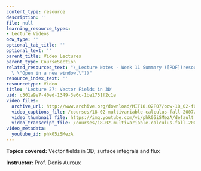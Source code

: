 ```yaml
---
content_type: resource
description: ''
file: null
learning_resource_types:
- Lecture Videos
ocw_type: ''
optional_tab_title: ''
optional_text: ''
parent_title: Video Lectures
parent_type: CourseSection
related_resources_text: "\_Lecture Notes - Week 11 Summary ([PDF](resources/lec_week11\
  \ \"Open in a new window.\"))"
resource_index_text: ''
resourcetype: Video
title: 'Lecture 27: Vector Fields in 3D'
uid: c501a9e7-40ed-1349-3e6c-1be1751f2c1e
video_files:
  archive_url: http://www.archive.org/download/MIT18.02F07/ocw-18_02-f07-lec27_300k.mp4
  video_captions_file: /courses/18-02-multivariable-calculus-fall-2007/a5fd2b1a48c55983bedeb51b2aedb8f4_phk05iSMezA.vtt
  video_thumbnail_file: https://img.youtube.com/vi/phk05iSMezA/default.jpg
  video_transcript_file: /courses/18-02-multivariable-calculus-fall-2007/1e8454840e4a5ba924294fb34ac4dda1_phk05iSMezA.pdf
video_metadata:
  youtube_id: phk05iSMezA
---
```


**Topics covered:** Vector fields in 3D; surface integrals and flux

**Instructor:** Prof. Denis Auroux